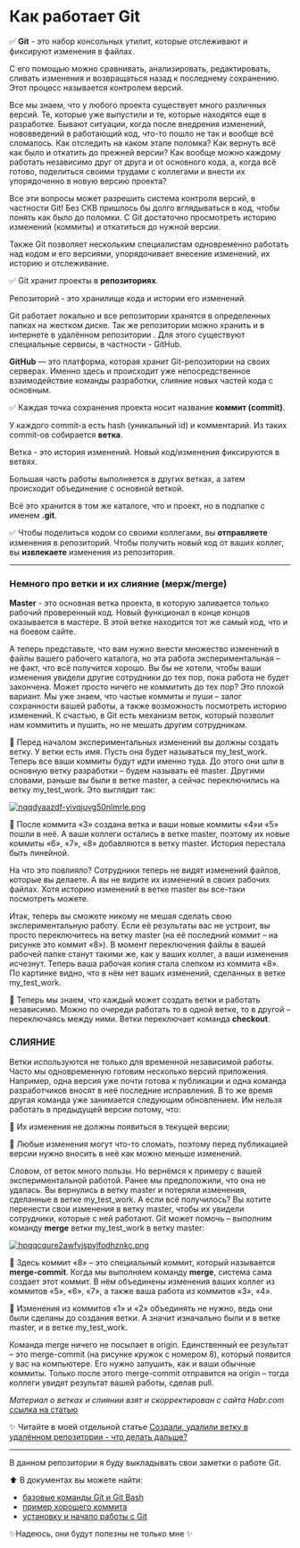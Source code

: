 # Как работает Git #

:white_check_mark: **Git** - это набор консольных утилит, которые отслеживают и фиксируют изменения в файлах.

С его помощью можно сравнивать, анализировать, редактировать, сливать изменения и возвращаться назад к последнему сохранению. Этот процесс называется контролем версий.

Все мы знаем, что у любого проекта существует много различных версий. Те, которые уже выпустили и те, которые находятся еще в разработке. 
Бывают ситуации, когда после внедрения изменений, нововведений в работающий код, что-то пошло не так и вообще всё сломалось. Как отследить на каком этапе поломка? Как вернуть всё как было и откатить до прежней версии? Как вообще можно каждому работать независимо друг от друга и от основного кода, а, когда всё готово, поделиться своими трудами с коллегами и внести их упорядоченно в новую версию проекта?

Все эти вопросы может разрешить система контроля версий, в частности Git!
Без СКВ пришлось бы долго вглядываться в код, чтобы понять как было до поломки. С Git достаточно просмотреть историю изменений (коммиты) и откатиться до нужной версии.

Также Git позволяет нескольким специалистам одновременно работать над кодом и его версиями, упорядочивает внесение изменений, их историю и отслеживание.

:white_check_mark: Git хранит проекты в **репозиториях**.

Репозиторий - это хранилище кода и истории его изменений.

Git работает локально и все репозитории хранятся в определенных папках на жестком диске. Так же репозитории можно хранить и в интернете в удалённом репозитории . Для этого существуют специальные сервисы, в частности - GitHub.

**GitHub** — это платформа, которая хранит Git-репозитории на своих серверах. Именно здесь и происходит уже непосредственное взаимодействие команды разработки, слияние новых частей кода с основным.

:white_check_mark: Каждая точка сохранения проекта носит название **коммит (commit)**. 

У каждого commit-a есть hash (уникальный id) и комментарий. Из таких commit-ов собирается **ветка**.

Ветка - это история изменений. Новый код/изменения фиксируются в ветвях. 

Большая часть работы выполняется в других ветках, а затем происходит объединение с основной веткой.

Всё это хранится в том же каталоге, что и проект, но в подпапке с именем **.git**.

:white_check_mark: Чтобы поделиться кодом со своими коллегами, вы **отправляете**
изменения в репозиторий. Чтобы получить новый код от ваших коллег,
вы **извлекаете** изменения из репозитория.
___
 ### Немного про ветки и их слияние (мерж/merge) ###
**Master** - это основная ветка проекта, в которую заливается только рабочий проверенный код. Новый функционал в конце концов оказывается в мастере. В этой ветке находится тот же самый код, что и на боевом сайте.

А теперь представьте, что вам нужно внести множество изменений в файлы вашего рабочего каталога, но эта работа экспериментальная – не факт, что всё получится хорошо. Вы бы не хотели, чтобы ваши изменения увидели другие сотрудники до тех пор, пока работа не будет закончена. Может просто ничего не коммитить до тех пор? Это плохой вариант. Мы уже знаем, что частые коммиты и пуши – залог сохранности вашей работы, а также возможность посмотреть историю изменений. К счастью, в Git есть механизм веток, который позволит нам коммитить и пушить, но не мешать другим сотрудникам.

:herb: Перед началом экспериментальных изменений вы должны создать ветку. У ветки есть имя. Пусть она будет называться my_test_work. Теперь все ваши коммиты будут идти именно туда. До этого они шли в основную ветку разработки – будем называть её master. Другими словами, раньше вы были в ветке master, а сейчас переключились на ветку my_test_work. Это выглядит так:

[![nqqdyaazdf-yivqjuvg50nlmrle.png](https://i.postimg.cc/k4hvzRsx/nqqdyaazdf-yivqjuvg50nlmrle.png)](https://postimg.cc/sQ7WZXtX)

:herb: После коммита «3» создана ветка и ваши новые коммиты «4»и «5» пошли в неё. А ваши коллеги остались в ветке master, поэтому их новые коммиты «6», «7», «8» добавляются в ветку master. История перестала быть линейной.

На что это повлияло? Сотрудники теперь не видят изменений файлов, которые вы делаете. А вы не видите их изменений в своих рабочих файлах. Хотя историю изменений в ветке master вы все-таки посмотреть можете.

Итак, теперь вы сможете никому не мешая сделать свою экспериментальную работу. Если её результаты вас не устроит, вы просто переключитесь на ветку master (на её последний коммит – на рисунке это коммит «8»). В момент переключения файлы в вашей рабочей папке станут такими же, как у ваших коллег, а ваши изменения исчезнут. Теперь ваша рабочая копия стала слепком из коммита «8». По картинке видно, что в нём нет ваших изменений, сделанных в ветке my_test_work.

:herb: Теперь мы знаем, что каждый может создать ветки и работать независимо. Можно по очереди работать то в одной ветке, то в другой – переключаясь между ними. Ветки переключает команда **checkout**.

### СЛИЯНИЕ ###

Ветки используются не только для временной независимой работы. Часто мы одновременную готовим несколько версий приложения. Например, одна версия уже почти готова к публикации и одна команда разработчиков вносят в неё последние исправления. В то же время другая команда уже занимается следующим обновлением. Им нельзя работать в предыдущей версии потому, что:

:herb: Их изменения не должны появиться в текущей версии;

:herb: Любые изменения могут что-то сломать, поэтому перед публикацией версии нужно вносить в неё как можно меньше изменений.

Словом, от веток много пользы. Но вернёмся к примеру с вашей экспериментальной работой. Ранее мы предположили, что она не удалась. Вы вернулись в ветку master и потеряли изменения, сделанные в ветке my_test_work. А если всё получилось? Вы хотите перенести свои изменения в ветку master, чтобы их увидели сотрудники, которые с ней работают. Git может помочь – выполним команду **merge** ветки my_test_work в ветку master:

[![hpqqcqure2awfvjspylfodhznkc.png](https://i.postimg.cc/PJScJqdy/hpqqcqure2awfvjspylfodhznkc.png)](https://postimg.cc/YLm8yMGL)

:herb: Здесь коммит «8» – это специальный коммит, который называется **merge-commit**. Когда мы выполняем команду **merge**, система сама создает этот коммит. В нём объединены изменения ваших коллег из коммитов «5», «6», «7», а также ваша работа из коммитов «3», «4».

:herb: Изменения из коммитов «1» и «2» объединять не нужно, ведь они были сделаны до создания ветки. А значит изначально были и в ветке master, и в ветке my_test_work.

Команда merge ничего не посылает в origin. Единственный ее результат – это merge-commit (на рисунке кружок с номером 8), который появится у вас на компьютере. Его нужно запушить, как и ваши обычные коммиты. Только после этого merge-commit отправится на origin – тогда коллеги увидят результат вашей работы, сделав pull.

*Материал о ветках и слиянии взят и скорректирован с сайта Habr.com* [ссылка на статью](https://habr.com/ru/companies/playrix/articles/348864/)


✨ Читайте в моей отдельной статье [Создали, удалили ветку в удалённом репозитории - что делать дальше?](https://github.com/Egessihora/Synchronization_of_BRANCHES_in_GIT.git)
___
В данном репозитории я буду выкладывать свои заметки о работе Git.

:arrow_up: В документах вы можете найти:
* [базовые команды Git и Git Bash](https://github.com/Egessihora/Git/blob/main/Базовые%20команды%20Git%20и%20Git%20Bash.txt)
* [пример хорошего коммита](https://github.com/Egessihora/Git/blob/main/Хороший_коммит.txt)
* [установку и начало работы с Git](https://github.com/Egessihora/Git/blob/main/Установка%20и%20начало%20работы%20с%20Git.md)

✨Надеюсь, они будут полезны не только мне ✨

